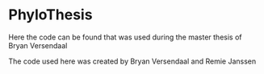 # PhyloThesis
Here the code can be found that was used during the master thesis of Bryan Versendaal

The code used here was created by Bryan Versendaal and Remie Janssen
